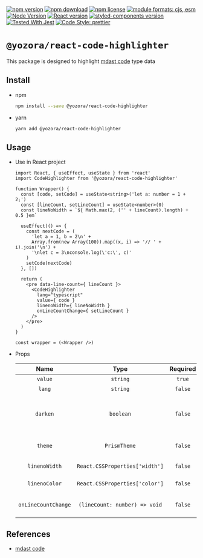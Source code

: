 [![npm version](https://img.shields.io/npm/v/@yozora/react-code-highlighter.svg)](https://www.npmjs.com/package/@yozora/react-code-highlighter)
[![npm download](https://img.shields.io/npm/dm/@yozora/react-code-highlighter.svg)](https://www.npmjs.com/package/@yozora/react-code-highlighter)
[![npm license](https://img.shields.io/npm/l/@yozora/react-code-highlighter.svg)](https://www.npmjs.com/package/@yozora/react-code-highlighter)
[![module formats: cjs, esm](https://img.shields.io/badge/module_formats-cjs%2C%20esm-green.svg)](#install)
[![Node Version](https://img.shields.io/node/v/@yozora/react-code-highlighter)](https://github.com/nodejs/node)
[![React version](https://img.shields.io/npm/dependency-version/@yozora/react-code-highlighter/peer/react)](https://github.com/facebook/react)
[![styled-components version](https://img.shields.io/npm/dependency-version/@yozora/react-code-highlighter/peer/styled-components)](https://github.com/styled-components/styled-components)
[![Tested With Jest](https://img.shields.io/badge/tested_with-jest-9c465e.svg)](https://github.com/facebook/jest)
[![Code Style: prettier](https://img.shields.io/badge/code_style-prettier-ff69b4.svg?style=flat-square)](https://github.com/prettier/prettier)


# `@yozora/react-code-highlighter`

This package is designed to highlight [mdast code][] type data


## Install

* npm

  ```bash
  npm install --save @yozora/react-code-highlighter
  ```

* yarn

  ```bash
  yarn add @yozora/react-code-highlighter
  ```

## Usage
  * Use in React project

    ```tsx
    import React, { useEffect, useState } from 'react'
    import CodeHighlighter from '@yozora/react-code-highlighter'

    function Wrapper() {
      const [code, setCode] = useState<string>('let a: number = 1 + 2;')
      const [lineCount, setLineCount] = useState<number>(0)
      const lineNoWidth = `${ Math.max(2, ('' + lineCount).length) + 0.5 }em`

      useEffect(() => {
        const nextCode = (
          'let a = 1, b = 2\n' +
          Array.from(new Array(100)).map((x, i) => '// ' + i).join('\n') +
          '\nlet c = 3\nconsole.log(\'c:\', c)'
        )
        setCode(nextCode)
      }, [])

      return (
        <pre data-line-count={ lineCount }>
          <CodeHighlighter
            lang="typescript"
            value={ code }
            linenoWidth={ lineNoWidth }
            onLineCountChange={ setLineCount }
          />
        </pre>
      )
    }

    const wrapper = (<Wrapper />)
    ```

  * Props

     Name                 | Type                            | Required  | Default             | Description
    :--------------------:|:-------------------------------:|:---------:|:-------------------:|:-------------
     `value`              | `string`                        | `true`    | -                   | Code content
     `lang`               | `string`                        | `false`   | -                   | Code language
     `darken`             | `boolean`                       | `false`   | -                   | Specify the default theme (vcsDarkTheme / vscLightTheme)
     `theme`              | `PrismTheme`                    | `false`   | Depends on `darken` | Code highlight theme
     `linenoWidth`        | `React.CSSProperties['width']`  | `false`   | `0`                 | Code line number width
     `linenoColor`        | `React.CSSProperties['color']`  | `false`   | `#858585`           | Code line number color
     `onLineCountChange`  | `(lineCount: number) => void`   | `false`   | -                   | Callback of Code line count changing


## References

  - [mdast code][]


[mdast code]: https://github.com/syntax-tree/mdast#code
